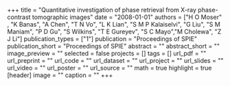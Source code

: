 +++
title = "Quantitative investigation of phase retrieval from X-ray phase-contrast tomographic images"
date = "2008-01-01"
authors = ["H O Moser" , "K Banas", "A  Chen", "T N Vo", "L K Lian", "S M P Kalaiselvi", "G Liu", "S M Maniam", "P D Gu", "S Wilkins", "T E Gureyev", "S C Mayo","M Cholewa", "Z J Li"]
publication_types = ["1"]
publication = "Proceedings of SPIE"
publication_short = "Proceedings of SPIE"
abstract = ""
abstract_short = ""
image_preview = ""
selected = false
projects = []
tags = []
url_pdf = ""
url_preprint = ""
url_code = ""
url_dataset = ""
url_project = ""
url_slides = ""
url_video = ""
url_poster = ""
url_source = ""
math = true
highlight = true
[header]
image = ""
caption = ""
+++



